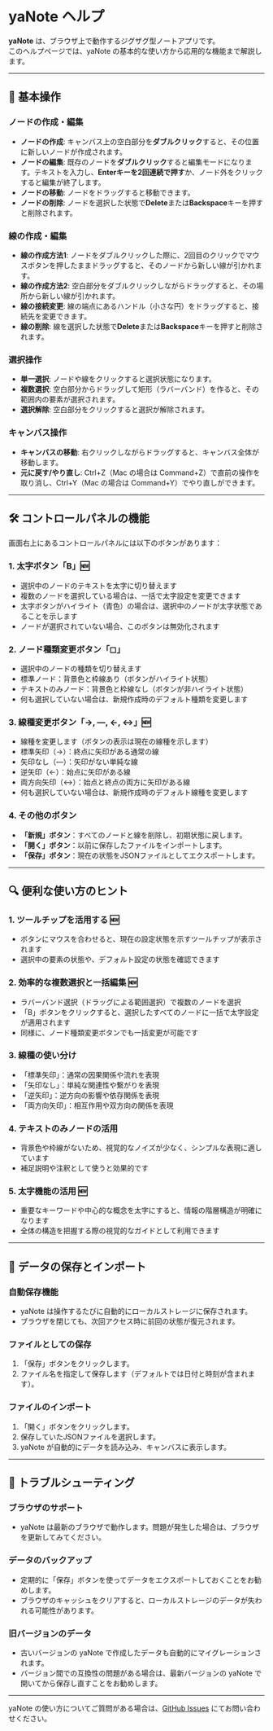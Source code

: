 # yaNote ヘルプ

**yaNote** は、ブラウザ上で動作するジグザグ型ノートアプリです。  
このヘルプページでは、yaNote の基本的な使い方から応用的な機能まで解説します。

---

## 🚀 基本操作

### ノードの作成・編集

- **ノードの作成**: キャンバス上の空白部分を**ダブルクリック**すると、その位置に新しいノードが作成されます。
- **ノードの編集**: 既存のノードを**ダブルクリック**すると編集モードになります。テキストを入力し、**Enterキーを2回連続で押す**か、ノード外をクリックすると編集が終了します。
- **ノードの移動**: ノードをドラッグすると移動できます。
- **ノードの削除**: ノードを選択した状態で**Delete**または**Backspace**キーを押すと削除されます。

### 線の作成・編集

- **線の作成方法1**: ノードをダブルクリックした際に、2回目のクリックでマウスボタンを押したままドラッグすると、そのノードから新しい線が引かれます。
- **線の作成方法2**: 空白部分をダブルクリックしながらドラッグすると、その場所から新しい線が引かれます。
- **線の接続変更**: 線の端点にあるハンドル（小さな円）をドラッグすると、接続先を変更できます。
- **線の削除**: 線を選択した状態で**Delete**または**Backspace**キーを押すと削除されます。

### 選択操作

- **単一選択**: ノードや線をクリックすると選択状態になります。
- **複数選択**: 空白部分からドラッグして矩形（ラバーバンド）を作ると、その範囲内の要素が選択されます。
- **選択解除**: 空白部分をクリックすると選択が解除されます。

### キャンバス操作

- **キャンバスの移動**: 右クリックしながらドラッグすると、キャンバス全体が移動します。
- **元に戻す/やり直し**: Ctrl+Z（Mac の場合は Command+Z）で直前の操作を取り消し、Ctrl+Y（Mac の場合は Command+Y）でやり直しができます。

---

## 🛠️ コントロールパネルの機能

画面右上にあるコントロールパネルには以下のボタンがあります：

### 1. 太字ボタン「B」🆕
- 選択中のノードのテキストを太字に切り替えます
- 複数のノードを選択している場合は、一括で太字設定を変更できます
- 太字ボタンがハイライト（青色）の場合は、選択中のノードが太字状態であることを示します
- ノードが選択されていない場合、このボタンは無効化されます

### 2. ノード種類変更ボタン「◻︎」
- 選択中のノードの種類を切り替えます
- 標準ノード：背景色と枠線あり（ボタンがハイライト状態）
- テキストのみノード：背景色と枠線なし（ボタンが非ハイライト状態）
- 何も選択していない場合は、新規作成時のデフォルト種類を変更します

### 3. 線種変更ボタン「→, —, ←, ↔」🆕
- 線種を変更します（ボタンの表示は現在の線種を示します）
- 標準矢印（→）：終点に矢印がある通常の線
- 矢印なし（—）：矢印がない単純な線
- 逆矢印（←）：始点に矢印がある線
- 両方向矢印（↔）：始点と終点の両方に矢印がある線
- 何も選択していない場合は、新規作成時のデフォルト線種を変更します

### 4. その他のボタン
- **「新規」ボタン**：すべてのノードと線を削除し、初期状態に戻します。
- **「開く」ボタン**：以前に保存したファイルをインポートします。
- **「保存」ボタン**：現在の状態をJSONファイルとしてエクスポートします。

---

## 🔍 便利な使い方のヒント

### 1. ツールチップを活用する 🆕
- ボタンにマウスを合わせると、現在の設定状態を示すツールチップが表示されます
- 選択中の要素の状態や、デフォルト設定の状態を確認できます

### 2. 効率的な複数選択と一括編集 🆕
- ラバーバンド選択（ドラッグによる範囲選択）で複数のノードを選択
- 「B」ボタンをクリックすると、選択したすべてのノードに一括で太字設定が適用されます
- 同様に、ノード種類変更ボタンでも一括変更が可能です

### 3. 線種の使い分け
- 「標準矢印」：通常の因果関係や流れを表現
- 「矢印なし」：単純な関連性や繋がりを表現
- 「逆矢印」：逆方向の影響や依存関係を表現
- 「両方向矢印」：相互作用や双方向の関係を表現

### 4. テキストのみノードの活用
- 背景色や枠線がないため、視覚的なノイズが少なく、シンプルな表現に適しています
- 補足説明や注釈として使うと効果的です

### 5. 太字機能の活用 🆕
- 重要なキーワードや中心的な概念を太字にすると、情報の階層構造が明確になります
- 全体の構造を把握する際の視覚的なガイドとして利用できます

---

## 🔄 データの保存とインポート

### 自動保存機能
- yaNote は操作するたびに自動的にローカルストレージに保存されます。
- ブラウザを閉じても、次回アクセス時に前回の状態が復元されます。

### ファイルとしての保存
1. 「保存」ボタンをクリックします。
2. ファイル名を指定して保存します（デフォルトでは日付と時刻が含まれます）。

### ファイルのインポート
1. 「開く」ボタンをクリックします。
2. 保存していたJSONファイルを選択します。
3. yaNote が自動的にデータを読み込み、キャンバスに表示します。

---

## 🔧 トラブルシューティング

### ブラウザのサポート
- yaNote は最新のブラウザで動作します。問題が発生した場合は、ブラウザを更新してみてください。

### データのバックアップ
- 定期的に「保存」ボタンを使ってデータをエクスポートしておくことをお勧めします。
- ブラウザのキャッシュをクリアすると、ローカルストレージのデータが失われる可能性があります。

### 旧バージョンのデータ
- 古いバージョンの yaNote で作成したデータも自動的にマイグレーションされます。
- バージョン間での互換性の問題がある場合は、最新バージョンの yaNote で開いてから保存し直すことをお勧めします。

---

yaNote の使い方についてご質問がある場合は、[GitHub Issues](https://github.com/co-meeting/yaNote/issues) にてお問い合わせください。